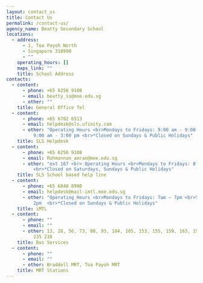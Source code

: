 ```yaml
---
layout: contact_us
title: Contact Us
permalink: /contact-us/
agency_name: Beatty Secondary School
locations:
  - address:
      - 1, Toa Payoh North
      - Singapore 318990
      - ""
    operating_hours: []
    maps_link: ""
    title: School Address
contacts:
  - content:
      - phone: +65 6256 9108
      - email: beatty_ss@moe.edu.sg
      - other: ""
    title: General Office Tel
  - content:
      - phone: +65 6702 6513
      - email: helpdesk@sls.ufinity.com
      - other: "Operating Hours <br>Mondays to Fridays: 9:00 am - 9:00 pm <br>Saturdays:
          9:00 am - 3:00 pm <br>*Closed on Sundays & Public Holidays"
    title: SLS Helpdesk
  - content:
      - phone: +65 6256 9108
      - email: Rohmannan_amran@moe.edu.sg
      - other: "ext 167 <br> Operating Hours <br>Mondays to Fridays: 8:00 am - 4:00 pm
          <br>*Closed on Saturdays, Sundays & Public Holidays"
    title: SLS School based help line
  - content:
      - phone: +65 6848 8900
      - email: helpdesk@mail-imtl.moe.edu.sg
      - other: "Operating Hours <br>Mondays to Fridays: 7am – 7pm <br>Saturdays: 7am –
          2pm  <br>*Closed on Sundays & Public Holidays"
    title: iMTL
  - content:
      - phone: ""
      - email: ""
      - other: 13, 28, 56, 73, 88, 93, 104, 105, 153, 155, 159, 163, 152, 157, 231, 232,
          235 238
    title: Bus Services
  - content:
      - phone: ""
      - email: ""
      - other: Braddell MRT, Toa Payoh MRT
    title: MRT Stations
---
```

